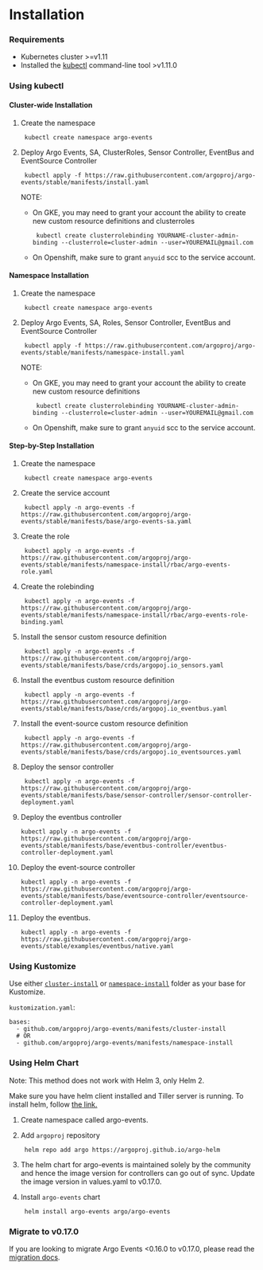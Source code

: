 # Installation

### Requirements

* Kubernetes cluster >=v1.11
* Installed the [kubectl](https://kubernetes.io/docs/tasks/tools/install-kubectl/) command-line tool >v1.11.0

### Using kubectl

#### Cluster-wide Installation

1. Create the namespace

        kubectl create namespace argo-events

2. Deploy Argo Events, SA, ClusterRoles, Sensor Controller, EventBus and EventSource Controller

        kubectl apply -f https://raw.githubusercontent.com/argoproj/argo-events/stable/manifests/install.yaml

   NOTE: 
   
     * On GKE, you may need to grant your account the ability to create new custom resource definitions and clusterroles

            kubectl create clusterrolebinding YOURNAME-cluster-admin-binding --clusterrole=cluster-admin --user=YOUREMAIL@gmail.com
       
     * On Openshift, make sure to grant `anyuid` scc to the service account.

#### Namespace Installation

1. Create the namespace

        kubectl create namespace argo-events

2. Deploy Argo Events, SA, Roles, Sensor Controller, EventBus and EventSource Controller

        kubectl apply -f https://raw.githubusercontent.com/argoproj/argo-events/stable/manifests/namespace-install.yaml

   NOTE: 
   
     * On GKE, you may need to grant your account the ability to create new custom resource definitions

            kubectl create clusterrolebinding YOURNAME-cluster-admin-binding --clusterrole=cluster-admin --user=YOUREMAIL@gmail.com
     
     * On Openshift, make sure to grant `anyuid` scc to the service account.

#### Step-by-Step Installation

1. Create the namespace

        kubectl create namespace argo-events

2. Create the service account

        kubectl apply -n argo-events -f https://raw.githubusercontent.com/argoproj/argo-events/stable/manifests/base/argo-events-sa.yaml

3. Create the role

        kubectl apply -n argo-events -f https://raw.githubusercontent.com/argoproj/argo-events/stable/manifests/namespace-install/rbac/argo-events-role.yaml

4. Create the rolebinding

        kubectl apply -n argo-events -f https://raw.githubusercontent.com/argoproj/argo-events/stable/manifests/namespace-install/rbac/argo-events-role-binding.yaml

5. Install the sensor custom resource definition

        kubectl apply -n argo-events -f https://raw.githubusercontent.com/argoproj/argo-events/stable/manifests/base/crds/argopoj.io_sensors.yaml

6. Install the eventbus custom resource definition

        kubectl apply -n argo-events -f https://raw.githubusercontent.com/argoproj/argo-events/stable/manifests/base/crds/argopoj.io_eventbus.yaml

7. Install the event-source custom resource definition

        kubectl apply -n argo-events -f https://raw.githubusercontent.com/argoproj/argo-events/stable/manifests/base/crds/argopoj.io_eventsources.yaml

9. Deploy the sensor controller

        kubectl apply -n argo-events -f https://raw.githubusercontent.com/argoproj/argo-events/stable/manifests/base/sensor-controller/sensor-controller-deployment.yaml

10. Deploy the eventbus controller

        kubectl apply -n argo-events -f https://raw.githubusercontent.com/argoproj/argo-events/stable/manifests/base/eventbus-controller/eventbus-controller-deployment.yaml

11. Deploy the event-source controller

        kubectl apply -n argo-events -f https://raw.githubusercontent.com/argoproj/argo-events/stable/manifests/base/eventsource-controller/eventsource-controller-deployment.yaml

12. Deploy the eventbus.

        kubectl apply -n argo-events -f https://raw.githubusercontent.com/argoproj/argo-events/stable/examples/eventbus/native.yaml

### Using Kustomize

Use either [`cluster-install`](https://github.com/argoproj/argo-events/tree/stable/manifests/cluster-install) or [`namespace-install`](https://github.com/argoproj/argo-events/tree/stable/manifests/namespace-install) folder as your base for Kustomize.

`kustomization.yaml`:

    bases:
      - github.com/argoproj/argo-events/manifests/cluster-install
      # OR
      - github.com/argoproj/argo-events/manifests/namespace-install

### Using Helm Chart

Note: This method does not work with Helm 3, only Helm 2.

Make sure you have helm client installed and Tiller server is running. To install helm, follow <a href="https://docs.helm.sh/using_helm/">the link.</a>

1. Create namespace called argo-events.

1. Add `argoproj` repository

        helm repo add argo https://argoproj.github.io/argo-helm

1. The helm chart for argo-events is maintained solely by the community and hence the image version for controllers can go out of sync.
   Update the image version in values.yaml to v0.17.0.

1. Install `argo-events` chart

        helm install argo-events argo/argo-events

### Migrate to v0.17.0

If you are looking to migrate Argo Events <0.16.0 to v0.17.0, please read the [migration docs](https://github.com/argoproj/argo-events/wiki/Migration-path-for-v0.17.0).
